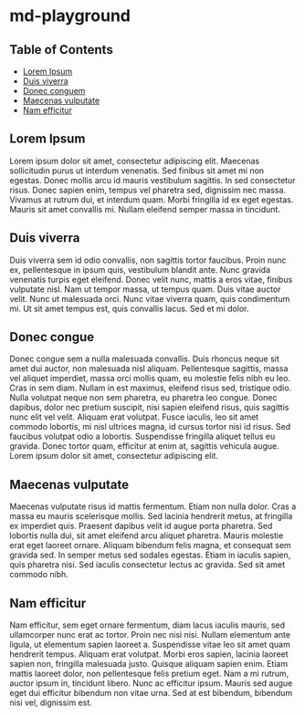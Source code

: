 # md-playground

## Table of Contents

* [Lorem Ipsum](#lorem-ipsum)
* [Duis viverra](#duis-viverra)
* [Donec conguem](#donec-conguem)
* [Maecenas vulputate](#maecenas-vulputate)
* [Nam efficitur](#nam-efficitur)


## Lorem Ipsum
Lorem ipsum dolor sit amet, consectetur adipiscing elit. Maecenas sollicitudin purus ut interdum venenatis. Sed finibus sit amet mi non egestas. Donec mollis arcu id mauris vestibulum sagittis. In sed consectetur risus. Donec sapien enim, tempus vel pharetra sed, dignissim nec massa. Vivamus at rutrum dui, et interdum quam. Morbi fringilla id ex eget egestas. Mauris sit amet convallis mi. Nullam eleifend semper massa in tincidunt.

## Duis viverra
Duis viverra sem id odio convallis, non sagittis tortor faucibus. Proin nunc ex, pellentesque in ipsum quis, vestibulum blandit ante. Nunc gravida venenatis turpis eget eleifend. Donec velit nunc, mattis a eros vitae, finibus vulputate nisl. Nam ut tempor massa, ut tempus quam. Duis vitae auctor velit. Nunc ut malesuada orci. Nunc vitae viverra quam, quis condimentum mi. Ut sit amet tempus est, quis convallis lacus. Sed et mi dolor.

## Donec congue
Donec congue sem a nulla malesuada convallis. Duis rhoncus neque sit amet dui auctor, non malesuada nisl aliquam. Pellentesque sagittis, massa vel aliquet imperdiet, massa orci mollis quam, eu molestie felis nibh eu leo. Cras in sem diam. Nullam in est maximus, eleifend risus sed, tristique odio. Nulla volutpat neque non sem pharetra, eu pharetra leo congue. Donec dapibus, dolor nec pretium suscipit, nisi sapien eleifend risus, quis sagittis nunc elit vel velit. Aliquam erat volutpat. Fusce iaculis, leo sit amet commodo lobortis, mi nisl ultrices magna, id cursus tortor nisi id risus. Sed faucibus volutpat odio a lobortis. Suspendisse fringilla aliquet tellus eu gravida. Donec tortor quam, efficitur at enim at, sagittis vehicula augue. Lorem ipsum dolor sit amet, consectetur adipiscing elit.

## Maecenas vulputate
Maecenas vulputate risus id mattis fermentum. Etiam non nulla dolor. Cras a massa eu mauris scelerisque mollis. Sed lacinia hendrerit metus, at fringilla ex imperdiet quis. Praesent dapibus velit id augue porta pharetra. Sed lobortis nulla dui, sit amet eleifend arcu aliquet pharetra. Mauris molestie erat eget laoreet ornare. Aliquam bibendum felis magna, et consequat sem gravida sed. In semper metus sed sodales egestas. Etiam in iaculis sapien, quis pharetra nisi. Sed iaculis consectetur lectus ac gravida. Sed sit amet commodo nibh.

## Nam efficitur
Nam efficitur, sem eget ornare fermentum, diam lacus iaculis mauris, sed ullamcorper nunc erat ac tortor. Proin nec nisi nisi. Nullam elementum ante ligula, ut elementum sapien laoreet a. Suspendisse vitae leo sit amet quam hendrerit tempus. Aliquam erat volutpat. Morbi eros sapien, lacinia laoreet sapien non, fringilla malesuada justo. Quisque aliquam sapien enim. Etiam mattis laoreet dolor, non pellentesque felis pretium eget. Nam a mi rutrum, auctor ipsum in, tincidunt libero. Nunc ac efficitur ipsum. Mauris sed augue eget dui efficitur bibendum non vitae urna. Sed at est bibendum, bibendum nisi vel, dignissim est.
